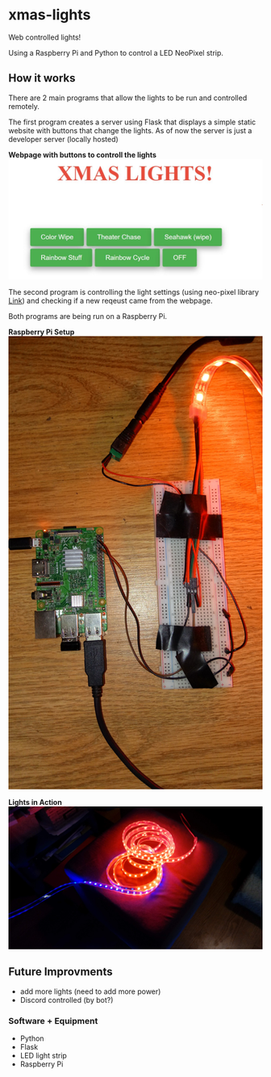 # xmas-lights

Web controlled lights! 

Using a Raspberry Pi and Python to control a LED NeoPixel strip.  

## How it works

There are 2 main programs that allow the lights to be run and controlled remotely.

The first program creates a server using Flask that displays a simple static website with buttons that change the lights. As of now the server is just a developer server (locally hosted) 

**Webpage with buttons to controll the lights**
![Alt Text](https://github.com/crhaugen/xmas-lights/blob/Pictures/xmaslights.JPG)

The second program is controlling the light settings (using neo-pixel library [Link](https://github.com/adafruit/Adafruit_NeoPixel)) and checking if a new reqeust came from the webpage.

Both programs are being run on a Raspberry Pi.


**Raspberry Pi Setup**
![Alt Text](https://github.com/crhaugen/xmas-lights/blob/Pictures/0714201128.jpg)


**Lights in Action**
![Alt Text](https://github.com/crhaugen/xmas-lights/blob/Pictures/0714201125a.jpg)



## Future Improvments
* add more lights (need to add more power)
* Discord controlled (by bot?) 



### Software + Equipment
* Python
* Flask
* LED light strip
* Raspberry Pi

